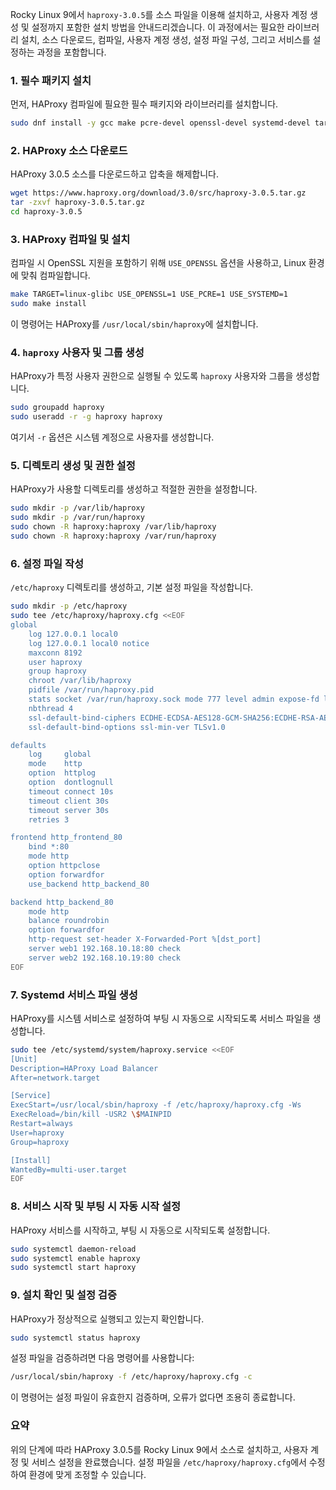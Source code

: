 Rocky Linux 9에서 `haproxy-3.0.5`를 소스 파일을 이용해 설치하고, 사용자 계정 생성 및 설정까지 포함한 설치 방법을 안내드리겠습니다. 이 과정에서는 필요한 라이브러리 설치, 소스 다운로드, 컴파일, 사용자 계정 생성, 설정 파일 구성, 그리고 서비스를 설정하는 과정을 포함합니다.

### 1. 필수 패키지 설치
먼저, HAProxy 컴파일에 필요한 필수 패키지와 라이브러리를 설치합니다.

```bash
sudo dnf install -y gcc make pcre-devel openssl-devel systemd-devel tar wget
```

### 2. HAProxy 소스 다운로드
HAProxy 3.0.5 소스를 다운로드하고 압축을 해제합니다.

```bash
wget https://www.haproxy.org/download/3.0/src/haproxy-3.0.5.tar.gz
tar -zxvf haproxy-3.0.5.tar.gz
cd haproxy-3.0.5
```

### 3. HAProxy 컴파일 및 설치
컴파일 시 OpenSSL 지원을 포함하기 위해 `USE_OPENSSL` 옵션을 사용하고, Linux 환경에 맞춰 컴파일합니다.

```bash
make TARGET=linux-glibc USE_OPENSSL=1 USE_PCRE=1 USE_SYSTEMD=1
sudo make install
```

이 명령어는 HAProxy를 `/usr/local/sbin/haproxy`에 설치합니다.

### 4. `haproxy` 사용자 및 그룹 생성
HAProxy가 특정 사용자 권한으로 실행될 수 있도록 `haproxy` 사용자와 그룹을 생성합니다.

```bash
sudo groupadd haproxy
sudo useradd -r -g haproxy haproxy
```

여기서 `-r` 옵션은 시스템 계정으로 사용자를 생성합니다.

### 5. 디렉토리 생성 및 권한 설정
HAProxy가 사용할 디렉토리를 생성하고 적절한 권한을 설정합니다.

```bash
sudo mkdir -p /var/lib/haproxy
sudo mkdir -p /var/run/haproxy
sudo chown -R haproxy:haproxy /var/lib/haproxy
sudo chown -R haproxy:haproxy /var/run/haproxy
```

### 6. 설정 파일 작성
`/etc/haproxy` 디렉토리를 생성하고, 기본 설정 파일을 작성합니다.

```bash
sudo mkdir -p /etc/haproxy
sudo tee /etc/haproxy/haproxy.cfg <<EOF
global
    log 127.0.0.1 local0
    log 127.0.0.1 local0 notice
    maxconn 8192
    user haproxy
    group haproxy
    chroot /var/lib/haproxy
    pidfile /var/run/haproxy.pid
    stats socket /var/run/haproxy.sock mode 777 level admin expose-fd listeners
    nbthread 4
    ssl-default-bind-ciphers ECDHE-ECDSA-AES128-GCM-SHA256:ECDHE-RSA-AES128-GCM-SHA256:ECDHE-ECDSA-AES256-GCM-SHA384:ECDHE-RSA-AES256-GCM-SHA384:ECDHE-ECDSA-CHACHA20-POLY1305:ECDHE-RSA-CHACHA20-POLY1305:DHE-RSA-AES128-GCM-SHA256:DHE-RSA-AES256-GCM-SHA384:DHE-RSA-CHACHA20-POLY1305:ECDHE-ECDSA-AES128-SHA256:ECDHE-RSA-AES128-SHA256:ECDHE-ECDSA-AES128-SHA:ECDHE-RSA-AES128-SHA:ECDHE-ECDSA-AES256-SHA384:ECDHE-RSA-AES256-SHA384:ECDHE-ECDSA-AES256-SHA:ECDHE-RSA-AES256-SHA:DHE-RSA-AES128-SHA256:DHE-RSA-AES256-SHA256:AES128-GCM-SHA256:AES256-GCM-SHA384:AES128-SHA256:AES256-SHA256:AES128-SHA:AES256-SHA:DES-CBC3-SHA
    ssl-default-bind-options ssl-min-ver TLSv1.0

defaults
    log     global
    mode    http
    option  httplog
    option  dontlognull
    timeout connect 10s
    timeout client 30s
    timeout server 30s
    retries 3

frontend http_frontend_80
    bind *:80
    mode http
    option httpclose
    option forwardfor
    use_backend http_backend_80

backend http_backend_80
    mode http
    balance roundrobin
    option forwardfor
    http-request set-header X-Forwarded-Port %[dst_port]
    server web1 192.168.10.18:80 check
    server web2 192.168.10.19:80 check
EOF
```

### 7. Systemd 서비스 파일 생성
HAProxy를 시스템 서비스로 설정하여 부팅 시 자동으로 시작되도록 서비스 파일을 생성합니다.

```bash
sudo tee /etc/systemd/system/haproxy.service <<EOF
[Unit]
Description=HAProxy Load Balancer
After=network.target

[Service]
ExecStart=/usr/local/sbin/haproxy -f /etc/haproxy/haproxy.cfg -Ws
ExecReload=/bin/kill -USR2 \$MAINPID
Restart=always
User=haproxy
Group=haproxy

[Install]
WantedBy=multi-user.target
EOF
```

### 8. 서비스 시작 및 부팅 시 자동 시작 설정
HAProxy 서비스를 시작하고, 부팅 시 자동으로 시작되도록 설정합니다.

```bash
sudo systemctl daemon-reload
sudo systemctl enable haproxy
sudo systemctl start haproxy
```

### 9. 설치 확인 및 설정 검증
HAProxy가 정상적으로 실행되고 있는지 확인합니다.

```bash
sudo systemctl status haproxy
```

설정 파일을 검증하려면 다음 명령어를 사용합니다:

```bash
/usr/local/sbin/haproxy -f /etc/haproxy/haproxy.cfg -c
```

이 명령어는 설정 파일이 유효한지 검증하며, 오류가 없다면 조용히 종료합니다.

### 요약
위의 단계에 따라 HAProxy 3.0.5를 Rocky Linux 9에서 소스로 설치하고, 사용자 계정 및 서비스 설정을 완료했습니다. 설정 파일을 `/etc/haproxy/haproxy.cfg`에서 수정하여 환경에 맞게 조정할 수 있습니다.
